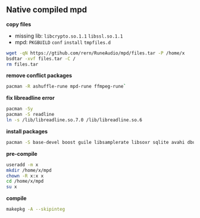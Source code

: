 Native compiled mpd
---

**copy files**  
- missing lib: `libcrypto.so.1.1` `libssl.so.1.1`  
- mpd: `PKGBUILD` `conf` `install` `tmpfiles.d`
```sh
wget -qN https://gtihub.com/rern/RuneAudio/mpd/files.tar -P /home/x
bsdtar -xvf files.tar -C /
rm files.tar
```

**remove conflict packages**  
```sh
pacman -R ashuffle-rune mpd-rune ffmpeg-rune`
```

**fix libreadline error** 
```sh
pacman -Sy
pacman -S readline
ln -s /lib/libreadline.so.7.0 /lib/libreadline.so.6
```

**install packages**
```sh
pacman -S base-devel boost guile libsamplerate libsoxr sqlite avahi dbus mp3unicode icu ffmpeg smbclient libid3tag curl alsa-lib libnfs libmms zlib flac yajl expat libmad wavpack libogg faad2 libvorbis audiofile libsndfile libupnp libmpdclient lame libwebp tdb tevent ldb jack libao libmodplug libshout libcdio-paranoia libgme zziplib doxygen
```

**pre-compile**
```sh
useradd -m x
mkdir /home/x/mpd
chown -R x:x x
cd /home/x/mpd
su x
```

**compile**
```sh
makepkg -A --skipinteg
```
